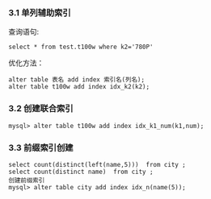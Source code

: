 

### 3.1 单列辅助索引

查询语句:

```
select * from test.t100w where k2='780P'
```

优化方法：

```
alter table 表名 add index 索引名(列名); 
alter table t100w add index idx_k2(k2);
```

### 3.2 创建联合索引

```
mysql> alter table t100w add index idx_k1_num(k1,num);
```

### 3.3 前缀索引创建

```
select count(distinct(left(name,5)))  from city ;
select count(distinct name)  from city ;
创建前缀索引
mysql> alter table city add index idx_n(name(5));
```
